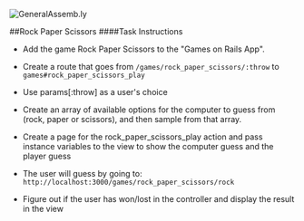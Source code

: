 ![GeneralAssemb.ly](http://studio.generalassemb.ly/GA_Slide_Assets/Exercise_icon_md.png)


##Rock Paper Scissors
####Task Instructions

* Add the game Rock Paper Scissors to the "Games on Rails App".

* Create a route that goes from ```/games/rock_paper_scissors/:throw``` to ```games#rock_paper_scissors_play```

* Use params[:throw] as a user's choice

* Create an array of available options for the computer to guess from (rock, paper or scissors), and then sample from that array. 

* Create a page for the rock_paper_scissors_play action and pass instance variables to the view to show the computer guess and the player guess

* The user will guess by going to: ```http://localhost:3000/games/rock_paper_scissors/rock```

* Figure out if the user has won/lost in the controller and display the result in the view